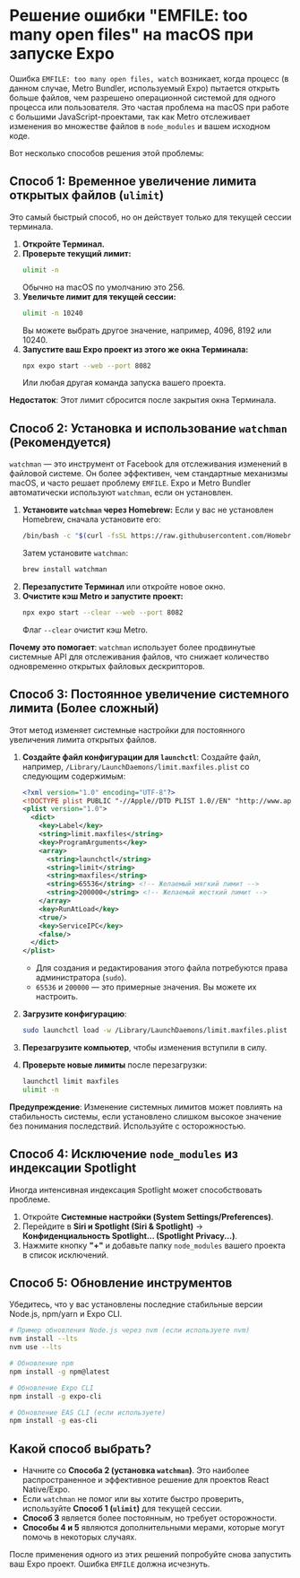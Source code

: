 # Решение ошибки "EMFILE: too many open files" на macOS при запуске Expo

Ошибка `EMFILE: too many open files, watch` возникает, когда процесс (в данном случае, Metro Bundler, используемый Expo) пытается открыть больше файлов, чем разрешено операционной системой для одного процесса или пользователя. Это частая проблема на macOS при работе с большими JavaScript-проектами, так как Metro отслеживает изменения во множестве файлов в `node_modules` и вашем исходном коде.

Вот несколько способов решения этой проблемы:

## Способ 1: Временное увеличение лимита открытых файлов (`ulimit`)

Это самый быстрый способ, но он действует только для текущей сессии терминала.

1.  **Откройте Терминал.**
2.  **Проверьте текущий лимит:**
    ```bash
    ulimit -n
    ```
    Обычно на macOS по умолчанию это 256.
3.  **Увеличьте лимит для текущей сессии:**
    ```bash
    ulimit -n 10240 
    ```
    Вы можете выбрать другое значение, например, 4096, 8192 или 10240.
4.  **Запустите ваш Expo проект из этого же окна Терминала:**
    ```bash
    npx expo start --web --port 8082 
    ```
    Или любая другая команда запуска вашего проекта.

**Недостаток**: Этот лимит сбросится после закрытия окна Терминала.

## Способ 2: Установка и использование `watchman` (Рекомендуется)

`watchman` — это инструмент от Facebook для отслеживания изменений в файловой системе. Он более эффективен, чем стандартные механизмы macOS, и часто решает проблему `EMFILE`. Expo и Metro Bundler автоматически используют `watchman`, если он установлен.

1.  **Установите `watchman` через Homebrew:**
    Если у вас не установлен Homebrew, сначала установите его:
    ```bash
    /bin/bash -c "$(curl -fsSL https://raw.githubusercontent.com/Homebrew/install/HEAD/install.sh)"
    ```
    Затем установите `watchman`:
    ```bash
    brew install watchman
    ```
2.  **Перезапустите Терминал** или откройте новое окно.
3.  **Очистите кэш Metro и запустите проект:**
    ```bash
    npx expo start --clear --web --port 8082
    ```
    Флаг `--clear` очистит кэш Metro.

**Почему это помогает**: `watchman` использует более продвинутые системные API для отслеживания файлов, что снижает количество одновременно открытых файловых дескрипторов.

## Способ 3: Постоянное увеличение системного лимита (Более сложный)

Этот метод изменяет системные настройки для постоянного увеличения лимита открытых файлов.

1.  **Создайте файл конфигурации для `launchctl`**:
    Создайте файл, например, `/Library/LaunchDaemons/limit.maxfiles.plist` со следующим содержимым:
    ```xml
    <?xml version="1.0" encoding="UTF-8"?>
    <!DOCTYPE plist PUBLIC "-//Apple//DTD PLIST 1.0//EN" "http://www.apple.com/DTDs/PropertyList-1.0.dtd">
    <plist version="1.0">
      <dict>
        <key>Label</key>
        <string>limit.maxfiles</string>
        <key>ProgramArguments</key>
        <array>
          <string>launchctl</string>
          <string>limit</string>
          <string>maxfiles</string>
          <string>65536</string> <!-- Желаемый мягкий лимит -->
          <string>200000</string> <!-- Желаемый жесткий лимит -->
        </array>
        <key>RunAtLoad</key>
        <true/>
        <key>ServiceIPC</key>
        <false/>
      </dict>
    </plist>
    ```
    *   Для создания и редактирования этого файла потребуются права администратора (`sudo`).
    *   `65536` и `200000` — это примерные значения. Вы можете их настроить.

2.  **Загрузите конфигурацию**:
    ```bash
    sudo launchctl load -w /Library/LaunchDaemons/limit.maxfiles.plist
    ```

3.  **Перезагрузите компьютер**, чтобы изменения вступили в силу.

4.  **Проверьте новые лимиты** после перезагрузки:
    ```bash
    launchctl limit maxfiles
    ulimit -n 
    ```

**Предупреждение**: Изменение системных лимитов может повлиять на стабильность системы, если установлено слишком высокое значение без понимания последствий. Используйте с осторожностью.

## Способ 4: Исключение `node_modules` из индексации Spotlight

Иногда интенсивная индексация Spotlight может способствовать проблеме.

1.  Откройте **Системные настройки (System Settings/Preferences)**.
2.  Перейдите в **Siri и Spotlight (Siri & Spotlight)** -> **Конфиденциальность Spotlight... (Spotlight Privacy...)**.
3.  Нажмите кнопку **"+"** и добавьте папку `node_modules` вашего проекта в список исключений.

## Способ 5: Обновление инструментов

Убедитесь, что у вас установлены последние стабильные версии Node.js, npm/yarn и Expo CLI.
```bash
# Пример обновления Node.js через nvm (если используете nvm)
nvm install --lts
nvm use --lts

# Обновление npm
npm install -g npm@latest

# Обновление Expo CLI
npm install -g expo-cli

# Обновление EAS CLI (если используете)
npm install -g eas-cli
```

## Какой способ выбрать?

*   Начните со **Способа 2 (установка `watchman`)**. Это наиболее распространенное и эффективное решение для проектов React Native/Expo.
*   Если `watchman` не помог или вы хотите быстро проверить, используйте **Способ 1 (`ulimit`)** для текущей сессии.
*   **Способ 3** является более постоянным, но требует осторожности.
*   **Способы 4 и 5** являются дополнительными мерами, которые могут помочь в некоторых случаях.

После применения одного из этих решений попробуйте снова запустить ваш Expo проект. Ошибка `EMFILE` должна исчезнуть.
